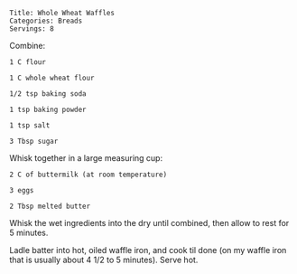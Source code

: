 ~~~ recipe-info
Title: Whole Wheat Waffles
Categories: Breads
Servings: 8
~~~

Combine:

~~~ recipe-ingredients
1 C flour

1 C whole wheat flour

1/2 tsp baking soda

1 tsp baking powder

1 tsp salt

3 Tbsp sugar
~~~

Whisk together in a large measuring cup:

~~~ recipe-ingredients
2 C of buttermilk (at room temperature)

3 eggs

2 Tbsp melted butter
~~~

Whisk the wet ingredients into the dry until combined, then allow to rest for 5 minutes.

Ladle batter into hot, oiled waffle iron, and cook til done (on my waffle iron that is usually about
4 1/2 to 5 minutes). Serve hot.
